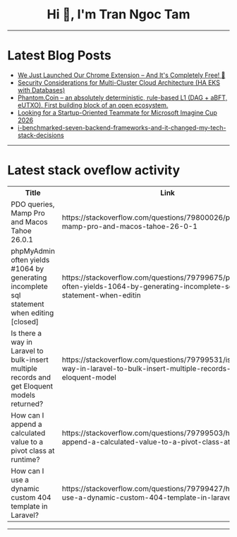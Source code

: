 <h1 align="center">Hi 👋, I'm Tran Ngoc Tam</h1>

---

# Latest Blog Posts 
<!-- BLOG-POST-LIST:START -->
- [We Just Launched Our Chrome Extension – And It&#39;s Completely Free! 🎉](https://dev.to/wordcounterplusapp/we-just-launched-our-chrome-extension-and-its-completely-free-4f06)
- [Security Considerations for Multi-Cluster Cloud Architecture &lpar;HA EKS with Databases&rpar;](https://dev.to/aws-builders/security-considerations-for-multi-cluster-cloud-architecture-ha-eks-with-databases-1edp)
- [Phantom.Coin – an absolutely deterministic, rule-based L1 &lpar;DAG + aBFT, eUTXO&rpar;. First building block of an open ecosystem.](https://dev.to/hakan_onder/phantomcoin-an-absolutely-deterministic-rule-based-l1-dag-abft-eutxo-first-building-block-1id5)
- [Looking for a Startup-Oriented Teammate for Microsoft Imagine Cup 2026](https://dev.to/mlwithharsh/looking-for-a-startup-oriented-teammate-for-microsoft-imagine-cup-2026-1b9k)
- [i-benchmarked-seven-backend-frameworks-and-it-changed-my-tech-stack-decisions](https://dev.to/member_3bfe2e68/i-benchmarked-seven-backend-frameworks-and-it-changed-my-tech-stack-decisions-5j1)
<!-- BLOG-POST-LIST:END -->

---

# Latest stack oveflow activity
<table>
  <tr><th>Title</th><th>Link</th></tr>
  <!-- STACKOVERFLOW:START --><tr><td>PDO queries, Mamp Pro and Macos Tahoe 26.0.1</td><td>https://stackoverflow.com/questions/79800026/pdo-queries-mamp-pro-and-macos-tahoe-26-0-1</td></tr><tr><td>phpMyAdmin often yields #1064 by generating incomplete sql statement when editing [closed]</td><td>https://stackoverflow.com/questions/79799675/phpmyadmin-often-yields-1064-by-generating-incomplete-sql-statement-when-editin</td></tr><tr><td>Is there a way in Laravel to bulk-insert multiple records and get Eloquent models returned?</td><td>https://stackoverflow.com/questions/79799531/is-there-a-way-in-laravel-to-bulk-insert-multiple-records-and-get-eloquent-model</td></tr><tr><td>How can I append a calculated value to a pivot class at runtime?</td><td>https://stackoverflow.com/questions/79799503/how-can-i-append-a-calculated-value-to-a-pivot-class-at-runtime</td></tr><tr><td>How can I use a dynamic custom 404 template in Laravel?</td><td>https://stackoverflow.com/questions/79799427/how-can-i-use-a-dynamic-custom-404-template-in-laravel</td></tr><!-- STACKOVERFLOW:END -->
</table>

---


